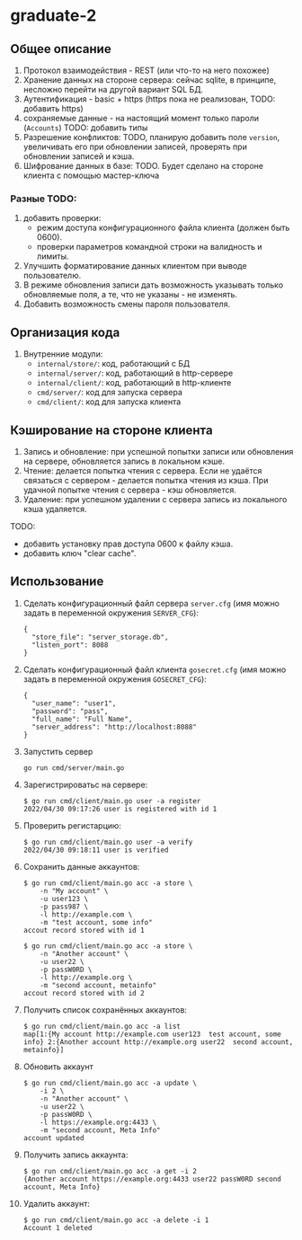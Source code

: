 # graduate-2

## Общее описание

1. Протокол взаимодействия - REST (или что-то на него похожее)
1. Хранение данных на стороне сервера: сейчас sqlite, в принципе, несложно
   перейти на другой вариант SQL БД.
1. Аутентификация - basic + https (https пока не реализован, TODO: добавить https)
1. сохраняемые данные - на настоящий момент только пароли (`Accounts`)
   TODO: добавить типы
1. Разрешение конфликтов: TODO, планирую добавить поле `version`, увеличивать
   его при обновлении записей, проверять при обновлении записей и кэша.
1. Шифрование данных в базе: TODO. Будет сделано на стороне клиента с помощью
   мастер-ключа

### Разные TODO:
1. добавить проверки:
   * режим доступа конфигурационного файла клиента (должен быть 0600).
   * проверки параметров командной строки на валидность и лимиты.
1. Улучшить форматирование данных клиентом при выводе пользователю.
1. В режиме обновления записи дать возможность указывать только обновляемые поля,
   а те, что не указаны - не изменять.
1. Добавить возможность смены пароля пользователя.

## Организация кода
1. Внутренние модули:
   * `internal/store/`: код, работающий с БД
   * `internal/server/`: код, работающий в http-сервере
   * `internal/client/`: код, работающий в http-клиенте
   * `cmd/server/`: код для запуска сервера
   * `cmd/client/`: код для запуска клиента

## Кэширование на стороне клиента
1. Запись и обновление: при успешной попытки записи или обновления на сервере,
   обновляется запись в локальном кэше.
1. Чтение: делается попытка чтения с сервера. Если не удаётся связаться с сервером -
   делается попытка чтения из кэша. При удачной попытке чтения с сервера - кэш
   обновляется.
1. Удаление: при успешном удалении с сервера запись из локального кэша удаляется.

TODO:
* добавить установку прав доступа 0600 к файлу кэша.
* добавить ключ "clear cache".

## Использование

1. Сделать конфигурационный файл сервера `server.cfg` (имя можно задать
   в переменной окружения `SERVER_CFG`):
   ```
   {
     "store_file": "server_storage.db",
     "listen_port": 8088
   }
   ```
1. Сделать конфигурационный файл клиента `gosecret.cfg` (имя можно задать
   в переменной окружения `GOSECRET_CFG`):
   ```
   {
     "user_name": "user1",
     "password": "pass",
     "full_name": "Full Name",
     "server_address": "http://localhost:8088"
   }
   ```
1. Запустить сервер
   ```
   go run cmd/server/main.go
   ```
1. Зарегистрироватьс на сервере:
   ```
   $ go run cmd/client/main.go user -a register
   2022/04/30 09:17:26 user is registered with id 1
   ```
1. Проверить регистарцию:
   ```
   $ go run cmd/client/main.go user -a verify
   2022/04/30 09:18:11 user is verified
   ```
1. Сохранить данные аккаунтов:
   ```
   $ go run cmd/client/main.go acc -a store \
       -n "My account" \
       -u user123 \
       -p pass987 \
       -l http://example.com \
       -m "test account, some info"
   accout record stored with id 1

   $ go run cmd/client/main.go acc -a store \
       -n "Another account" \
       -u user22 \
       -p passW0RD \
       -l http://example.org \
       -m "second account, metainfo"
   accout record stored with id 2
   ```
1. Получить список сохранённых аккаунтов:
   ```
   $ go run cmd/client/main.go acc -a list
   map[1:{My account http://example.com user123  test account, some info} 2:{Another account http://example.org user22  second account, metainfo}]
   ```
1. Обновить аккаунт
   ```
   $ go run cmd/client/main.go acc -a update \
       -i 2 \
       -n "Another account" \
       -u user22 \
       -p passW0RD \
       -l https://example.org:4433 \
       -m "second account, Meta Info"
   account updated
   ```
1. Получить запись аккаунта:
   ```
   $ go run cmd/client/main.go acc -a get -i 2
   {Another account https://example.org:4433 user22 passW0RD second account, Meta Info}
   ```
1. Удалить аккаунт:
   ```
   $ go run cmd/client/main.go acc -a delete -i 1
   Account 1 deleted
   ```

